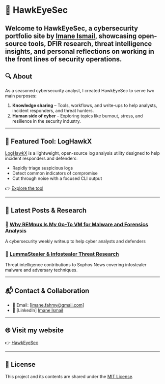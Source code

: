 # 🦅 HawkEyeSec

Welcome to **HawkEyeSec**, a cybersecurity portfolio site by [Imane Ismail](https://www.linkedin.com/in/imane-ismail-a1898017a?utm_source=share&utm_campaign=share_via&utm_content=profile&utm_medium=ios_app), showcasing open-source tools, DFIR research, threat intelligence insights, and personal reflections on working in the front lines of security operations.
---

## 🔍 About

As a seasoned cybersecurity analyst, I created HawkEyeSec to serve two main purposes:

1. **Knowledge sharing** – Tools, workflows, and write-ups to help analysts, incident responders, and threat hunters.
2. **Human side of cyber** – Exploring topics like burnout, stress, and resilience in the security industry.

---

## 🚀 Featured Tool: LogHawkX

[LogHawkX](https://loghawkx.io) is a lightweight, open-source log analysis utility designed to help incident responders and defenders:
- Rapidly triage suspicious logs
- Detect common indicators of compromise
- Cut through noise with a focused CLI output

👉 [Explore the tool](https://github.com/Imane-Ismail/LogHawk)

---

## 🧠 Latest Posts & Research

### 📘 [Why REMnux Is My Go-To VM for Malware and Forensics Analysis](https://medium.com/hawkeyesec/why-remnux-is-my-go-to-vm-for-malware-and-forensics-analysis-382c49137685)
A cybersecurity weekly writeup to help cyber analysts and defenders

### 🧪 [LummaStealer & Infostealer Threat Research](https://news.sophos.com/en-us/author/imane-ismail/)
Threat intelligence contributions to Sophos News covering infostealer malware and adversary techniques.

---

## 📬 Contact & Collaboration

- 📧 Email: [imane.fahmy@gmail.com]
- 🔗 [LinkedIn] [Imane Ismail](https://www.linkedin.com/in/imane-ismail-a1898017a?utm_source=share&utm_campaign=share_via&utm_content=profile&utm_medium=ios_app)

---

## 🌐 Visit my website

👉 [HawkEyeSec](https://hawkeyesec.org)

---

## 📜 License

This project and its contents are shared under the [MIT License](LICENSE).
